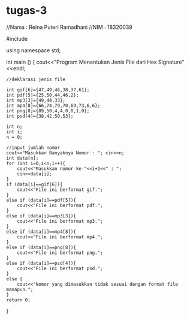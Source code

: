 # tugas-3
//Nama : Reina Puteri Ramadhani
//NIM : 18320039

#include <iostream>

using namespace std;

int main ()
{
    cout<<"Program Menentukan Jenis File dari Hex Signature"<<endl;

    //deklarasi jenis file

    int gif[6]={47,49,46,38,37,61};
    int pdf[5]={25,50,44,46,2};
    int mp3[3]={49,44,33};
    int mp4[8]={66,74,79,70,69,73,6,6};
    int png[8]={89,50,4,4,0,0,1,0};
    int psd[4]={38,42,50,53};

    int n;
    int i;
    n = 0;

    //input jumlah nomor
    cout<<"Masukkan Banyaknya Nomor : "; cin>>n;
    int data[n];
    for (int i=0;i<n;i++){
        cout<<"Masukkan nomor ke-"<<i+1<<" : ";
        cin>>data[i];
    }
    if (data[i]==gif[6]){
        cout<<"File ini berformat gif.";
    }
    else if (data[i]==pdf[5]){
        cout<<"File ini berformat pdf.";
    }
    else if (data[i]==mp3[3]){
        cout<<"File ini berformat mp3.";
    }
    else if (data[i]==mp4[8]){
        cout<<"File ini berformat mp4.";
    }
    else if (data[i]==png[8]){
        cout<<"File ini berformat png.";
    }
    else if (data[i]==psd[4]){
        cout<<"File ini berformat psd.";
    }
    else {
        cout<<"Nomor yang dimasukkan tidak sesuai dengan format file manapun.";
    }
    return 0;
}
